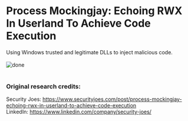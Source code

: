 # Process Mockingjay: Echoing RWX In Userland To Achieve Code Execution
Using Windows trusted and legitimate DLLs to inject malicious code.
<br>
<br>
![done](https://github.com/1nj3ct10n/Red-Team-Adventures/assets/53261217/68a8dea8-d45e-4e19-af1d-ff1b54349821)
<br>
<br>
### Original research credits:
Security Joes: https://www.securityjoes.com/post/process-mockingjay-echoing-rwx-in-userland-to-achieve-code-execution
<br>
LinkedIn: https://www.linkedin.com/company/security-joes/
